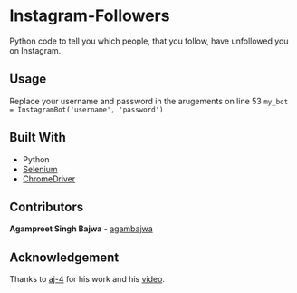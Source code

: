 # Instagram-Followers
Python code to tell you which people, that you follow, have unfollowed you on Instagram.

## Usage
Replace your username and password in the arugements on line 53 ```my_bot = InstagramBot('username', 'password')```

## Built With
* Python
* [Selenium](https://www.selenium.dev/)
* [ChromeDriver](https://chromedriver.chromium.org)

## Contributors

**Agampreet Singh Bajwa** - [agambajwa](https://github.com/agambajwa)

## Acknowledgement
Thanks to [aj-4](https://github.com/aj-4) for his work and his [video](https://www.youtube.com/watch?v=d2GBO_QjRlo).
